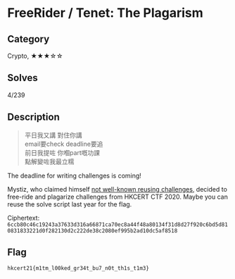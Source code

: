 FreeRider / Tenet: The Plagarism
===

## Category

Crypto, ★★★☆☆

## Solves

4/239

## Description

> 平日我又講 對住你講  
> email要check deadline要追  
> 前日我提咗 你嗰part嘅功課  
> 點解變咗我最立糯  

The deadline for writing challenges is coming!

Mystiz, who claimed himself [not well-known reusing challenges](https://mystiz.hk/posts/2021-03-28-hkcert-ctf/#interesting-flag-submissions-osint-master), decided to free-ride and plagarize challenges from HKCERT CTF 2020. Maybe you can reuse the solve script last year for the flag.

Ciphertext: `6ccb80c46c19243a37633d316a66871ca70ec8a44f48a80134f31d8d27f920c6bd5d810831833221d0f282130d2c222de38c2080ef995b2ad10dc5af8518`

## Flag

`hkcert21{m1tm_l00ked_gr34t_bu7_n0t_th1s_t1m3}`

